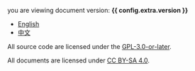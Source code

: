 you are viewing document version: **{{ config.extra.version }}**

- [English](./en/introduction.md)
- [中文](./zh/简介.md)

All source code are licensed under the [GPL-3.0-or-later](https://github.com/Trim21/sci-hub-p2p/blob/master/license.txt).

All documents are licensed under [CC BY-SA 4.0](https://creativecommons.org/licenses/by-sa/4.0/deed.en).
